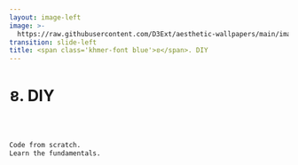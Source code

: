 ```yaml
---
layout: image-left
image: >-
  https://raw.githubusercontent.com/D3Ext/aesthetic-wallpapers/main/images/mecha-nostalgia.png
transition: slide-left
title: <span class='khmer-font blue'>ខ</span>. DIY
---
```


# <span class='khmer-font blue'>ខ</span>. DIY

<br>

```md {2|3|all} 

Code from scratch.
Learn the fundamentals.
```
<!--
You can copy or let someone help you.

What i am talking about is the tools you use.

Example: IDE, library, framework.

Take opotunity to learn the fundamental

And when you're good, take the opotunity to learn something more.
-->
